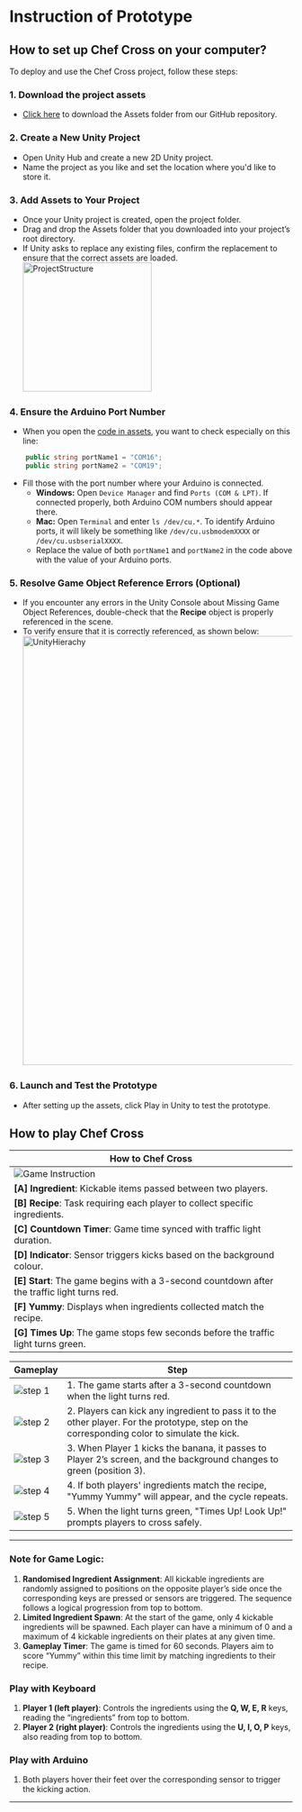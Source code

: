 # Instruction of Prototype

## How to set up Chef Cross on your computer?

To deploy and use the Chef Cross project, follow these steps:

### 1. Download the project assets

- [Click here](https://github.com/kevinc45/TimTam/tree/main/assets/Assets) to download the Assets folder from our GitHub repository.

### 2. Create a New Unity Project

- Open Unity Hub and create a new 2D Unity project.
- Name the project as you like and set the location where you'd like to store it.

### 3. Add Assets to Your Project

- Once your Unity project is created, open the project folder.
- Drag and drop the Assets folder that you downloaded into your project’s root directory.
- If Unity asks to replace any existing files, confirm the replacement to ensure that the correct assets are loaded.
  <img width="229" alt="ProjectStructure" src="https://github.com/user-attachments/assets/b2fbcf81-27c4-4c62-bfde-5ff5b1eae95c">

### 4. Ensure the Arduino Port Number

- When you open the [code in assets](https://github.com/kevinc45/TimTam/blob/main/codes/Assets/Script/Main.cs), you want to check especially on this line:
```cs
    public string portName1 = "COM16";
    public string portName2 = "COM19"; 
```
- Fill those with the port number where your Arduino is connected.
  - **Windows:** Open `Device Manager` and find `Ports (COM & LPT)`. If connected properly, both Arduino COM numbers should appear there.
  - **Mac:** Open `Terminal` and enter `ls /dev/cu.*`. To identify Arduino ports, it will likely be something like `/dev/cu.usbmodemXXXX` or `/dev/cu.usbserialXXXX`.
  - Replace the value of both `portName1` and `portName2` in the code above with the value of your Arduino ports.


### 5. Resolve Game Object Reference Errors (Optional)

- If you encounter any errors in the Unity Console about Missing Game Object References, double-check that the **Recipe** object is properly referenced in the scene.
- To verify ensure that it is correctly referenced, as shown below:
  <img width="762" alt="UnityHierachy" src="https://github.com/user-attachments/assets/16590bef-e58d-40f6-bf1c-83d60f9ed68d">

### 6. Launch and Test the Prototype

- After setting up the assets, click Play in Unity to test the prototype.

## How to play Chef Cross

| How to Chef Cross                                                                                    |
| ---------------------------------------------------------------------------------------------------- |
| ![Game Instruction](https://github.com/user-attachments/assets/b02d802f-cf5a-46d5-b5a2-ef900b21caec) |
| **[A] Ingredient**: Kickable items passed between two players.                                       |
| **[B] Recipe**: Task requiring each player to collect specific ingredients.                          |
| **[C] Countdown Timer**: Game time synced with traffic light duration.                               |
| **[D] Indicator**: Sensor triggers kicks based on the background colour.                             |
| **[E] Start**: The game begins with a 3-second countdown after the traffic light turns red.          |
| **[F] Yummy**: Displays when ingredients collected match the recipe.                                 |
| **[G] Times Up**: The game stops few seconds before the traffic light turns green.                   |

| Gameplay                                                                                   | Step                                                                                                                                        |
| ------------------------------------------------------------------------------------------ | ------------------------------------------------------------------------------------------------------------------------------------------- |
| ![step 1](https://github.com/user-attachments/assets/deb840e7-bf6e-47a8-9f77-e4b3f8571eaa) | 1. The game starts after a 3-second countdown when the light turns red.                                                                     |
| ![step 2](https://github.com/user-attachments/assets/9a1bd85c-0648-4413-a662-804348156b9c) | 2. Players can kick any ingredient to pass it to the other player. For the prototype, step on the corresponding color to simulate the kick. |
| ![step 3](https://github.com/user-attachments/assets/a1f2ae2c-2f8a-4f7f-bc51-31b4194acde2) | 3. When Player 1 kicks the banana, it passes to Player 2’s screen, and the background changes to green (position 3).                        |
| ![step 4](https://github.com/user-attachments/assets/e6990509-2126-4918-b80b-74bca6a990be) | 4. If both players' ingredients match the recipe, "Yummy Yummy" will appear, and the cycle repeats.                                         |
| ![step 5](https://github.com/user-attachments/assets/9b0bb5a5-c3b6-4e24-8502-5f02925511f9) | 5. When the light turns green, "Times Up! Look Up!" prompts players to cross safely.                                                        |

---

### Note for Game Logic:

1. **Randomised Ingredient Assignment**: All kickable ingredients are randomly assigned to positions on the opposite player’s side once the corresponding keys are pressed or sensors are triggered. The sequence follows a logical progression from top to bottom.
2. **Limited Ingredient Spawn**: At the start of the game, only 4 kickable ingredients will be spawned. Each player can have a minimum of 0 and a maximum of 4 kickable ingredients on their plates at any given time.
3. **Gameplay Timer**: The game is timed for 60 seconds. Players aim to score “Yummy” within this time limit by matching ingredients to their recipe.

### Play with Keyboard

1. **Player 1 (left player)**: Controls the ingredients using the **Q, W, E, R** keys, reading the “ingredients” from top to bottom.
2. **Player 2 (right player)**: Controls the ingredients using the **U, I, O, P** keys, also reading from top to bottom.

### Play with Arduino

1. Both players hover their feet over the corresponding sensor to trigger the kicking action.

---
